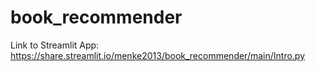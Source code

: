 # book_recommender

Link to Streamlit App: https://share.streamlit.io/menke2013/book_recommender/main/Intro.py
